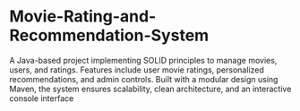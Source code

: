 # Movie-Rating-and-Recommendation-System
A Java-based project implementing SOLID principles to manage movies, users, and ratings. Features include user movie ratings, personalized recommendations, and admin controls. Built with a modular design using Maven, the system ensures scalability, clean architecture, and an interactive console interface

